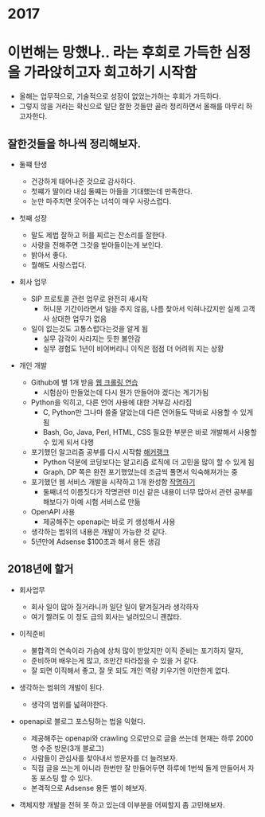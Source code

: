 2017
====

# 이번해는 망했나.. 라는 후회로 가득한 심정을 가라앉히고자 회고하기 시작함
  * 올해는 업무적으로, 기술적으로 성장이 없었는가하는 후회가 가득하다.
  * 그렇지 않을 거라는 확신으로 일단 잘한 것들만 골라 정리하면서 올해를 마무리 하고자한다.


## 잘한것들을 하나씩 정리해보자.
* 둘쨰 탄생
  * 건강하게 태어나준 것으로 감사하다.
  * 첫쨰가 딸이라 내심 둘쨰는 아들을 기대했는데 만족한다.
  * 눈만 마주치면 웃어주는 녀석이 매우 사랑스럽다.

* 첫째 성장
  * 말도 제법 잘하고 허를 찌르는 잔소리를 잘한다.
  * 사랑을 전해주면 그것을 받아들이는게 보인다.
  * 밝아서 좋다.
  * 뭘해도 사랑스럽다.

* 회사 업무
  * SIP 프로토콜 관련 업무로 완전히 새시작
    * 허니문 기간이라면서 일을 주지 않음, 나름 찾아서 익혀나갔지만 실제 고객사 상대한 업무가 없음
  * 일이 없는것도 고통스럽다는것을 알게 됨
    * 실무 감각이 사라지는 듯한 불안감
    * 실무 경험도 1년이 비어버리니 이직은 점점 더 어려워 지는 상황

* 개인 개발
  * Github에 별 1개 받음 [웹 크롤링 연습](https://github.com/byung-u/Crawl_and_Scrap)
    * 시험삼아 만들었는데 다시 뭔가 만들어야 겠다는 계기가됨
  * Python을 익히고, 다른 언어 사용에 대한 거부감 사라짐
    * C, Python만 그나마 쓸줄 알았는데 다른 언어들도 막바로 사용할 수 있게 됨
    * Bash, Go, Java, Perl, HTML, CSS 필요한 부분은 바로 개발해서 사용할 수 있게 되서 다행
  * 포기했던 알고리즘 공부를 다시 시작함 [해커랭크](https://www.hackerrank.com/dashboard)
    * Python 덕분에 코딩보다는 알고리즘 로직에 더 고민을 많이 할 수 있게 됨
    * Graph, DP 쪽은 완전 포기했었는데 조금씩 풀면서 익숙해져가는 중
  * 포기했던 웹 서비스 개발을 시작하고 1개 완성함 [작명하기](https://github.com/byung-u/EdenNaming)
    * 둘째녀석 이름짓다가 작명관련 미신 같은 내용이 너무 많아서 관련 공부를 해보다가 아예 시험 서비스로 만듦
  * OpenAPI 사용
    * 제공해주는 openapi는 바로 키 생성해서 사용
  * 생각하는 범위의 내용은 개발이 가능한 것 같다.
  * 5년만에 Adsense $100초과 해서 용돈 생김



## 2018년에 할거

* 회사업무
  * 회사 일이 많아 질거라니까 일단 일이 맡겨질거라 생각하자
  * 여기 짤려도 이 정도 급의 회사는 널려있으니 괜찮타.



* 이직준비
  * 불합격의 연속이라 가슴에 상처 많이 받았지만 이직 준비는 포기하지 말자, 
  * 준비하며 배우는게 많고, 조만간 따라잡을 수 있을 거 같다.
  * 잘 되면 이직해서 좋고, 잘 못 되도 개인 역량 키우기엔 이만한게 없다.



* 생각하는 범위의 개발이 된다.
  * 생각의 범위를 넓혀야한다.



* openapi로 블로그 포스팅하는 법을 익혔다.

  * 제공해주는 openapi와 crawling 으로만으로 글을 쓰는데 현재는 하루 2000명 수준 방문(3개 블로그)
  * 사람들이 관심사를 찾아내서 방문자를 더 늘려보자. 
  * 직접 글을 쓰는게 아니라 한번만 잘 만들어두면 하루에 1번씩 돌게 만들어서 자동 포스팅 할 수 있다.
  * 본격적으로 Adsense 용돈 벌이 해보자.


* 객체지향 개발을 전혀 못 하고 있는데 이부분을 어찌할지 좀 고민해보자.